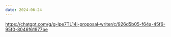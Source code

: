 ```yaml
---
date: 2024-06-24
---
```

https://chatgpt.com/g/g-Ipe7TL14j-proposal-writer/c/926d5b05-f64a-45f6-95f0-8046f61977be